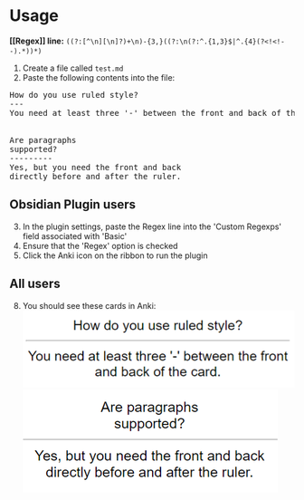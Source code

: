 # Usage
**[[Regex]] line:** `((?:[^\n][\n]?)+\n)-{3,}((?:\n(?:^.{1,3}$|^.{4}(?<!<!--).*))*)`

1. Create a file called `test.md`
2. Paste the following contents into the file:

<pre>
How do you use ruled style?
---
You need at least three '-' between the front and back of the card.


Are paragraphs
supported?
---------
Yes, but you need the front and back
directly before and after the ruler.
</pre>
## Obsidian Plugin users
3. In the plugin settings, paste the Regex line into the 'Custom Regexps' field associated with 'Basic'
4. Ensure that the 'Regex' option is checked
5. Click the Anki icon on the ribbon to run the plugin


## All users
8. You should see these cards in Anki:  
![ruled_1](Images/Ruled_1.png)  
![ruled_2](Images/Ruled_2.png)
